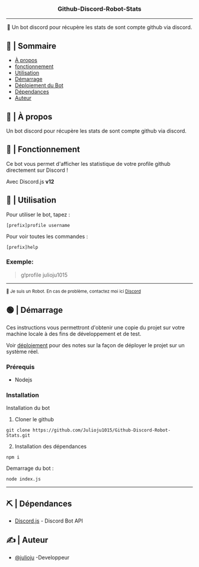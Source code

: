 <h3 align="center">Github-Discord-Robot-Stats</h3>

---

<p align="center"> 🤖 Un bot discord pour récupère les stats de sont compte github via discord.
    <br> 
</p>

## 📝 | Sommaire

- [À propos](#about)
- [fonctionnement](#working)
- [Utilisation](#usage)
- [Démarrage](#getting_started)
- [Déploiement du Bot](#deployment)
- [Dépendances](#built_using)
- [Auteur](#authors)

## 🧐 | À propos <a name = "about"></a>

Un bot discord pour récupère les stats de sont compte github via discord.


## 💭 | Fonctionnement <a name = "working"></a>

Ce bot vous permet d'afficher les statistique de votre profile github directement sur Discord !

Avec Discord.js **v12**

## 🤯 | Utilisation <a name = "usage"></a>

Pour utiliser le bot, tapez :

```
[prefix]profile username
```

Pour voir toutes les commandes : 
```
[prefix]help
```
### Exemple:

> g!profile julioju1015

---

<sup>👾 Je suis un Robot. En cas de problème, contactez moi ici [Discord](https://julioju.fr)</sup>


## 🟢 | Démarrage <a name = "getting_started"></a>

Ces instructions vous permettront d'obtenir une copie du projet sur votre machine locale à des fins de développement et de test. 

Voir [déploiement](#deployment) pour des notes sur la façon de déployer le projet sur un système réel.

### Prérequis

- Nodejs

### Installation <a name = "deployment"></a>

Installation du bot

1. Cloner le github

```
git clone https://github.com/Julioju1015/Github-Discord-Robot-Stats.git
```

2. Installation des dépendances

```
npm i
```

Demarrage du bot :

```
node index.js
```

---


## ⛏️ | Dépendances <a name = "built_using"></a>

- [Discord.js](https://discord.js.org/#/) - Discord Bot API


## ✍️ | Auteur <a name = "authors"></a>

- [@julioju](https://github.com/julioju1015) -Developpeur



